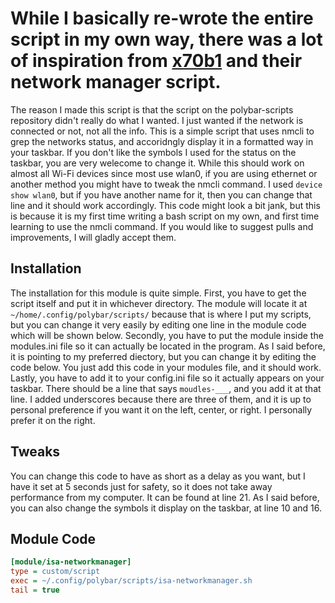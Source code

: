 # While I basically re-wrote the entire script in my own way, there was a lot of inspiration from [x70b1](https://github.com/polybar/polybar-scripts/tree/master/polybar-scripts/network-networkmanager) and their network manager script.
The reason I made this script is that the script on the polybar-scripts repository didn't really do what I wanted. I just wanted if the network is connected or not, not all the info. This is a simple script that uses nmcli to grep the networks status, and accoridngly display it in a formatted way in your taskbar. If you don't like the symbols I used for the status on the taskbar, you are very welecome to change it.
While this should work on almost all Wi-Fi devices since most use wlan0, if you are using ethernet or another method you might have to tweak the nmcli command. I used `device show wlan0`, but if you have another name for it, then you can change that line and it should work accordingly.
This code might look a bit jank, but this is because it is my first time writing a bash script on my own, and first time learning to use the nmcli command. If you would like to suggest pulls and improvements, I will gladly accept them.
## Installation
The installation for this module is quite simple.
First, you have to get the script itself and put it in whichever directory. The module will locate it at `~/home/.config/polybar/scripts/` because that is where I put my scripts, but you can change it very easily by editing one line in the module code which will be shown below.
Secondly, you have to put the module inside the modules.ini file so it can actually be located in the program. As I said before, it is pointing to my preferred diectory, but you can change it by editing the code below. You just add this code in your modules file, and it should work.
Lastly, you have to add it to your config.ini file so it actually appears on your taskbar. There should be a line that says `moudles-___`, and you add it at that line. I added underscores because there are three of them, and it is up to personal preference if you want it on the left, center, or right. I personally prefer it on the right.
## Tweaks
You can change this code to have as short as a delay as you want, but I have it set at 5 seconds just for safety, so it does not take away performance from my computer. It can be found at line 21.
As I said before, you can also change the symbols it display on the taskbar, at line 10 and 16.
## Module Code
```ini
[module/isa-networkmanager]
type = custom/script
exec = ~/.config/polybar/scripts/isa-networkmanager.sh
tail = true
```
